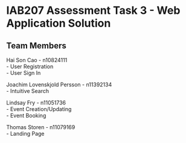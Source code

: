 # IAB207 Assessment Task 3 - Web Application Solution

## Team Members
Hai Son Cao - n10824111  
    - User Registration  
    - User Sign In  

Joachim Lovenskjold Persson - n11392134  
    - Intuitive Search  

Lindsay Fry - n11051736  
    - Event Creation/Updating  
    - Event Booking  

Thomas Storen - n11079169  
    - Landing Page  
